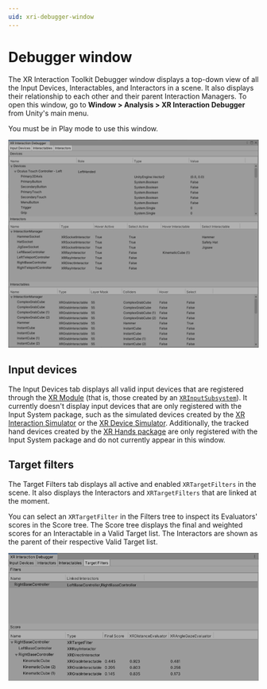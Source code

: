 ```yaml
---
uid: xri-debugger-window
---
```

# Debugger window

The XR Interaction Toolkit Debugger window displays a top-down view of all the Input Devices, Interactables, and Interactors in a scene. It also displays their relationship to each other and their parent Interaction Managers. To open this window, go to **Window &gt; Analysis &gt; XR Interaction Debugger** from Unity's main menu.

You must be in Play mode to use this window.

![interaction-debugger](images/interaction-debugger.png)

## Input devices

The Input Devices tab displays all valid input devices that are registered through the [XR Module](https://docs.unity3d.com/Manual/com.unity.modules.xr.html) (that is, those created by an [`XRInputSubsystem`](https://docs.unity3d.com/ScriptReference/XR.XRInputSubsystem.html)). It currently doesn't display input devices that are only registered with the Input System package, such as the simulated devices created by the [XR Interaction Simulator](xr-interaction-simulator-overview.md) or the [XR Device Simulator](xr-device-simulator-overview.md). Additionally, the tracked hand devices created by the [XR Hands package](https://docs.unity3d.com/Packages/com.unity.xr.hands@latest/index.html) are only registered with the Input System package and do not currently appear in this window.

## Target filters

The Target Filters tab displays all active and enabled `XRTargetFilters` in the scene. It also displays the Interactors and `XRTargetFilters` that are linked at the moment.

You can select an `XRTargetFilter` in the Filters tree to inspect its Evaluators' scores in the Score tree. The Score tree displays the final and weighted scores for an Interactable in a Valid Target list. The Interactors are shown as the parent of their respective Valid Target list.

![xr-target-filter-debugger](images/xr-target-filter-debugger.png)
